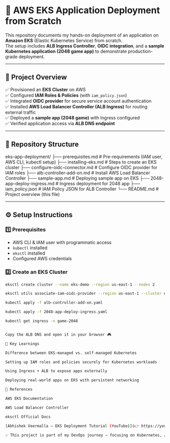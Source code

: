 # 🚀 AWS EKS Application Deployment from Scratch  

This repository documents my hands-on deployment of an application on **Amazon EKS** (Elastic Kubernetes Service) from scratch.  
The setup includes **ALB Ingress Controller**, **OIDC integration**, and a **sample Kubernetes application (2048 game app)** to demonstrate production-grade deployment.  

---

## 📌 Project Overview  

✅ Provisioned an **EKS Cluster** on AWS  
✅ Configured **IAM Roles & Policies** (with `iam_policy.json`)  
✅ Integrated **OIDC provider** for secure service account authentication  
✅ Installed **AWS Load Balancer Controller (ALB Ingress)** for routing external traffic  
✅ Deployed a **sample app (2048 game)** with Ingress configured  
✅ Verified application access via **ALB DNS endpoint**  

---

## 📂 Repository Structure  

eks-app-deployment/
├── prerequisites.md # Pre-requirements (IAM user, AWS CLI, kubectl setup)
├── installing-eks.md # Steps to create an EKS cluster
├── configure-oidc-connector.md # Configure OIDC provider for IAM roles
├── alb-controller-add-on.md # Install AWS Load Balancer Controller
├── sample-app.md # Deploying sample app on EKS
├── 2048-app-deploy-ingress.md # Ingress deployment for 2048 app
├── iam_policy.json # IAM Policy JSON for ALB Controller
└── README.md # Project overview (this file)


---

## ⚙️ Setup Instructions

### 1️⃣ Prerequisites
- AWS CLI & IAM user with programmatic access
- `kubectl` installed
- `eksctl` installed
- Configured AWS credentials

### 2️⃣ Create an EKS Cluster
```bash
eksctl create cluster --name eks-demo --region us-east-1 --nodes 2

eksctl utils associate-iam-oidc-provider --region us-east-1 --cluster eks-demo --approve

kubectl apply -f alb-controller-add-on.yaml

kubectl apply -f 2048-app-deploy-ingress.yaml

kubectl get ingress -n game-2048


Copy the ALB DNS and open it in your browser 🎮

🌟 Key Learnings

Difference between EKS-managed vs. self-managed Kubernetes

Setting up IAM roles and policies securely for Kubernetes workloads

Using Ingress + ALB to expose apps externally

Deploying real-world apps on EKS with persistent networking

📖 References

AWS EKS Documentation

AWS Load Balancer Controller

eksctl Official Docs

[Abhishek Veermalla – EKS Deployment Tutorial (YouTube)](👉 https://youtu.be/RRCrY12VY_s?si=V_Eiesuxw-lT56GK 👈)

💡 This project is part of my DevOps journey — focusing on Kubernetes, AWS, and CI/CD integrations.
